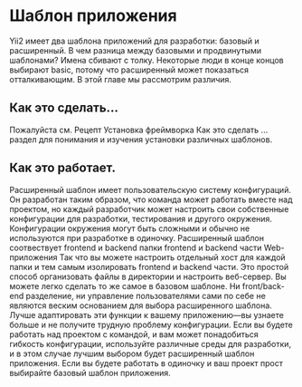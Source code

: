 Шаблон приложения
===
Yii2 имеет два шаблона приложений для разработки: базовый и расширенный. В чем разница между базовыми и продвинутыми шаблонами?
Имена сбивают с толку. Некоторые люди в конце концов выбирают basic, потому что расширенный может показаться отталкивающим. В этой главе мы рассмотрим различия.

Как это сделать...
---
Пожалуйста см. Рецепт Установка фреймворка Как это сделать ... раздел для понимания и изучения установки различных шаблонов.

Как это работает.
---
Расширенный шаблон имеет пользовательскую систему конфигураций. Он разработан таким образом, что команда может работать вместе над проектом, но каждый разработчик может настроить свои собственные конфигурации для разработки, тестирования и другого окружения.
Конфигурации окружения могут быть сложными и обычно не используются при разработке в одиночку.
Расширенный шаблон соотвествует frontend и backend папки frontend и backend части Web-приложения  Так что вы можете настроить отдельный хост для каждой папки и тем самым изолировать frontend и backend части.
Это простой способ организовать файлы в директории и настроить веб-сервер. Вы можете легко сделать то же самое в базовом шаблоне.
Ни front/back-end  разделение, ни управление пользователями сами по себе не являются веским основанием для выбора расширенного шаблона. Лучше адаптировать эти функции к вашему приложению—вы узнаете больше и не получите трудную проблему конфигурации.
Если вы будете работать над проектом с командой, и вам может понадобиться гибкость конфигурации, используйте различные среды для разработки, и в этом случае лучшим выбором будет расширенный шаблон приложения. Если вы будете работать в одиночку и ваш проект прост выбирайте базовый шаблон приложения.
